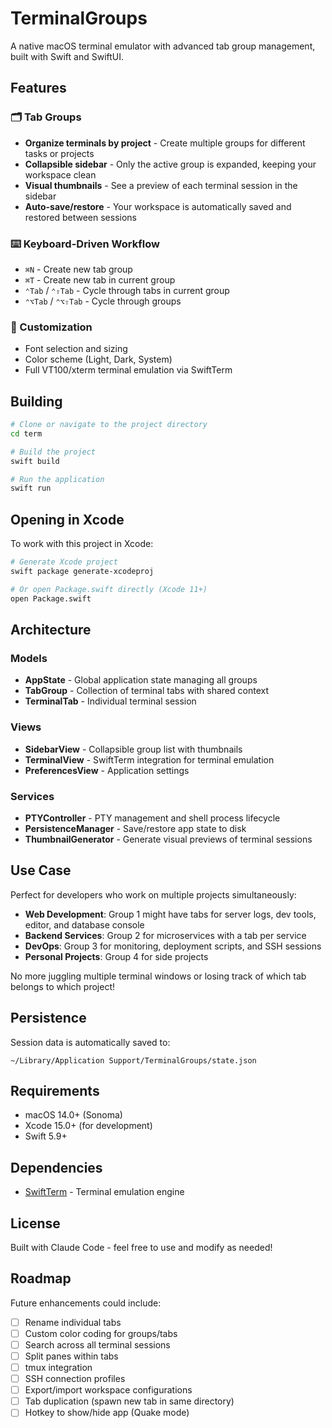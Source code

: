 # TerminalGroups

A native macOS terminal emulator with advanced tab group management, built with Swift and SwiftUI.

## Features

### 🗂️ Tab Groups
- **Organize terminals by project** - Create multiple groups for different tasks or projects
- **Collapsible sidebar** - Only the active group is expanded, keeping your workspace clean
- **Visual thumbnails** - See a preview of each terminal session in the sidebar
- **Auto-save/restore** - Your workspace is automatically saved and restored between sessions

### ⌨️ Keyboard-Driven Workflow
- `⌘N` - Create new tab group
- `⌘T` - Create new tab in current group
- `⌃Tab` / `⌃⇧Tab` - Cycle through tabs in current group
- `⌃⌥Tab` / `⌃⌥⇧Tab` - Cycle through groups

### 🎨 Customization
- Font selection and sizing
- Color scheme (Light, Dark, System)
- Full VT100/xterm terminal emulation via SwiftTerm

## Building

```bash
# Clone or navigate to the project directory
cd term

# Build the project
swift build

# Run the application
swift run
```

## Opening in Xcode

To work with this project in Xcode:

```bash
# Generate Xcode project
swift package generate-xcodeproj

# Or open Package.swift directly (Xcode 11+)
open Package.swift
```

## Architecture

### Models
- **AppState** - Global application state managing all groups
- **TabGroup** - Collection of terminal tabs with shared context
- **TerminalTab** - Individual terminal session

### Views
- **SidebarView** - Collapsible group list with thumbnails
- **TerminalView** - SwiftTerm integration for terminal emulation
- **PreferencesView** - Application settings

### Services
- **PTYController** - PTY management and shell process lifecycle
- **PersistenceManager** - Save/restore app state to disk
- **ThumbnailGenerator** - Generate visual previews of terminal sessions

## Use Case

Perfect for developers who work on multiple projects simultaneously:

- **Web Development**: Group 1 might have tabs for server logs, dev tools, editor, and database console
- **Backend Services**: Group 2 for microservices with a tab per service
- **DevOps**: Group 3 for monitoring, deployment scripts, and SSH sessions
- **Personal Projects**: Group 4 for side projects

No more juggling multiple terminal windows or losing track of which tab belongs to which project!

## Persistence

Session data is automatically saved to:
```
~/Library/Application Support/TerminalGroups/state.json
```

## Requirements

- macOS 14.0+ (Sonoma)
- Xcode 15.0+ (for development)
- Swift 5.9+

## Dependencies

- [SwiftTerm](https://github.com/migueldeicaza/SwiftTerm) - Terminal emulation engine

## License

Built with Claude Code - feel free to use and modify as needed!

## Roadmap

Future enhancements could include:
- [ ] Rename individual tabs
- [ ] Custom color coding for groups/tabs
- [ ] Search across all terminal sessions
- [ ] Split panes within tabs
- [ ] tmux integration
- [ ] SSH connection profiles
- [ ] Export/import workspace configurations
- [ ] Tab duplication (spawn new tab in same directory)
- [ ] Hotkey to show/hide app (Quake mode)
